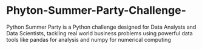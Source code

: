 # Phyton-Summer-Party-Challenge-
Python Summer Party is a Python challenge designed for Data Analysts and Data Scientists, tackling real world business problems using powerful data tools like pandas for analysis and numpy for numerical computing
